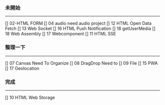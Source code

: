 ### 未開始

---

[] 02-HTML FORM
[] 04 audio need audio project
[] 12 HTML Open Data Fetch
[] 13 Web Socket
[] 16 HTML Push Notification
[] 18 getUserMedia
[] 18 Web Assembly
[] 17 Webcomponent
[] 11 HTML SSE

### 整理一下

---

[] 07 Canvas Need To Organize
[] 08 DragDrop Need to
[] 09 File
[] 15 PWA
[] 17 Geolocation

### 完成

---

[] 10 HTML Web Storage
